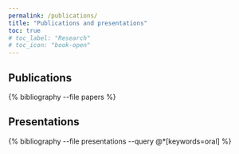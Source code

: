 ```yaml
---
permalink: /publications/
title: "Publications and presentations"
toc: true
# toc_label: "Research"
# toc_icon: "book-open"
---
```


## Publications

{% bibliography --file papers %}

## Presentations

{% bibliography --file presentations --query @*[keywords=oral] %}
